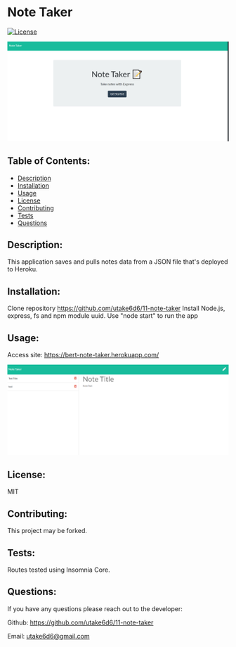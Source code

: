 # Note Taker

[![License](https://img.shields.io/badge/License-MIT-blue.svg)](https://lbesson.mit-license.org/)

![Usage](public/assets/imgs/mainsite.png)

## Table of Contents:

- [Description](#description)
- [Installation](#installation)
- [Usage](#usage)
- [License](#license)
- [Contributing](#contributing)
- [Tests](#tests)
- [Questions](#questions)

## Description:

This application saves and pulls notes data from a JSON file that's deployed to Heroku.

## Installation:

Clone repository https://github.com/utake6d6/11-note-taker
Install Node.js, express, fs and npm module uuid.
Use "node start" to run the app

## Usage:

Access site: https://bert-note-taker.herokuapp.com/

![Usage](public/assets/imgs/notespg.png)

## License:

MIT

## Contributing:

This project may be forked.

## Tests:

Routes tested using Insomnia Core.

## Questions:

If you have any questions please reach out to the developer:

Github: <https://github.com/utake6d6/11-note-taker>

Email: <utake6d6@gmail.com>

<!-- AS A small business owner
I WANT to be able to write and save notes
SO THAT I can organize my thoughts and keep track of tasks I need to complete -->

<!-- GIVEN a note-taking application
WHEN I open the Note Taker
THEN I am presented with a landing page with a link to a notes page
WHEN I click on the link to the notes page
THEN I am presented with a page with existing notes listed in the left-hand column, plus empty fields to enter a new note title and the note’s text in the right-hand column
WHEN I enter a new note title and the note’s text
THEN a Save icon appears in the navigation at the top of the page
WHEN I click on the Save icon
THEN the new note I have entered is saved and appears in the left-hand column with the other existing notes
WHEN I click on an existing note in the list in the left-hand column
THEN that note appears in the right-hand column
WHEN I click on the Write icon in the navigation at the top of the page
THEN I am presented with empty fields to enter a new note title and the note’s text in the right-hand column -->

<!-- The application should have a db.json file on the back end that will be used to store and retrieve notes using the fs module. -->

<!-- The following HTML routes should be created:

GET /notes - should return the notes.html file.

GET * - should return the index.html file. -->

<!-- The following API routes should be created:

GET /api/notes - should read the db.json file and return all saved notes as JSON.

POST /api/notes - should receive a new note to save on the request body, add it to the db.json file, and then return the new note to the client. You'll need to find a way to give each note a unique id when it's saved (look into npm packages that could do this for you). -->

<!-- Bonus
You haven’t learned how to handle DELETE requests, but this application has that functionality in the front end. As a bonus, see if you can add the DELETE route to the application using the following guideline:

DELETE /api/notes/:id - should receive a query parameter containing the id of a note to delete. In order to delete a note, you'll need to read all notes from the db.json file, remove the note with the given id property, and then rewrite the notes to the db.json file. -->

